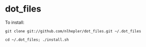 dot_files
=========

To install:

`git clone git://github.com/nlhepler/dot_files.git ~/.dot_files`

`cd ~/.dot_files; ./install.sh`
